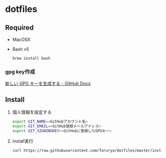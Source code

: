 # dotfiles

## Required

- MacOSX
- Bash v5

    ```
    brew install bash
    ```

### gpg key作成

[新しい GPG キーを生成する - GitHub Docs](https://docs.github.com/ja/github/authenticating-to-github/managing-commit-signature-verification/generating-a-new-gpg-key)

## Install

1. 個人情報を設定する

    ```sh
    export GIT_NAME=<GitHubアカウント名>
    export GIT_EMAIL=<GitHub登録メールアドレス>
    export GIT_SIGNINGKEY=<GitHubに登録したGPGキー>
    ```

1. install実行

    ```sh
    curl https://raw.githubusercontent.com/faruryo/dotfiles/master/install.sh | $(brew --prefix)/bin/bash
    ```
